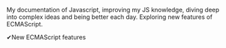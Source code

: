 My documentation of Javascript, improving my JS knowledge, diving deep into complex ideas and being better each day. Exploring new features of ECMAScript.

✔New ECMAScript features

